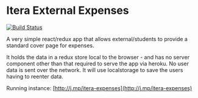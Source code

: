# Itera External Expenses

[![Build Status](https://travis-ci.org/Itera/ekstern-utlegg.svg?branch=master)](https://travis-ci.org/Itera/ekstern-utlegg)

A very simple react/redux app that allows external/students to provide a standard cover page for expenses.

It holds the data in a redux store local to the browser - and has no server component other than that required
to serve the app via heroku. No user data is sent over the network. It will use localstorage to save the users having to
reenter data.

Running instance: [http://j.mp/itera-expenses](http://j.mp/itera-expenses)